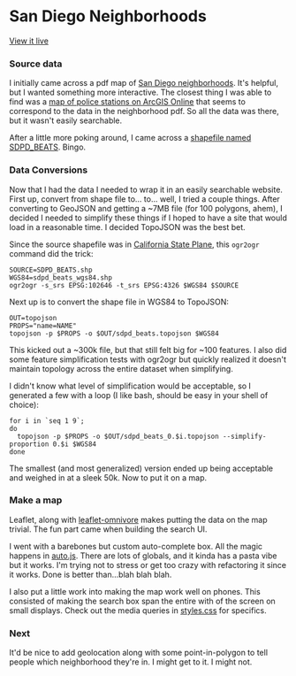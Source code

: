 # San Diego Neighborhoods

[View it live](http://rawr.gr/sdn)

### Source data
I initially came across a pdf map of [San Diego neighborhoods](http://www.sangis.org/docs/services/San_Diego_neighborhoods.pdf). It's helpful, but I wanted something more interactive. The closest thing I was able to find was a [map of police stations on ArcGIS Online](http://sandiego.maps.arcgis.com/apps/OnePane/basicviewer/index.html?appid=fd71ebb862f241ef9ba4e7159749cb46) that seems to correspond to the data in the neighborhood pdf. So all the data was there, but it wasn't easily searchable.

After a little more poking around, I came across a [shapefile named SDPD_BEATS](http://rdw.sandag.org/Default.aspx?dir=Law). Bingo. 

### Data Conversions

Now that I had the data I needed to wrap it in an easily searchable website. First up, convert from shape file to... to... well, I tried a couple things. After converting to GeoJSON and getting a ~7MB file (for 100 polygons, ahem), I decided I needed to simplify these things if I hoped to have a site that would load in a reasonable time. I decided TopoJSON was the best bet. 

Since the source shapefile was in [California State Plane](http://epsg.io/102646), this `ogr2ogr` command did the trick:

```
SOURCE=SDPD_BEATS.shp
WGS84=sdpd_beats_wgs84.shp
ogr2ogr -s_srs EPSG:102646 -t_srs EPSG:4326 $WGS84 $SOURCE
```

Next up is to convert the shape file in WGS84 to TopoJSON:

```
OUT=topojson
PROPS="name=NAME"
topojson -p $PROPS -o $OUT/sdpd_beats.topojson $WGS84
```

This kicked out a ~300k file, but that still felt big for ~100 features. I also did some feature simplification tests with ogr2ogr but quickly realized it doesn't maintain topology across the entire dataset when simplifying. 

I didn't know what level of simplification would be acceptable, so I generated a few with a loop (I like bash, should be easy in your shell of choice):

```
for i in `seq 1 9`;
do
  topojson -p $PROPS -o $OUT/sdpd_beats_0.$i.topojson --simplify-proportion 0.$i $WGS84
done 
```

The smallest (and most generalized) version ended up being acceptable and weighed in at a sleek 50k. Now to put it on a map.

### Make a map

Leaflet, along with [leaflet-omnivore](https://github.com/mapbox/leaflet-omnivore) makes putting the data on the map trivial. The fun part came when building the search UI.

I went with a barebones but custom auto-complete box. All the magic happens in [auto.js](../../tree/master/js/auto.js). There are lots of globals, and it kinda has a pasta vibe but it works. I'm trying not to stress or get too crazy with refactoring it since it works. Done is better than...blah blah blah.

I also put a little work into making the map work well on phones. This consisted of making the search box span the entire with of the screen on small displays. Check out the media queries in [styles.css](../../tree/master/css/styles.css) for specifics.

### Next

It'd be nice to add geolocation along with some point-in-polygon to tell people which neighborhood they're in. I might get to it. I might not. 

